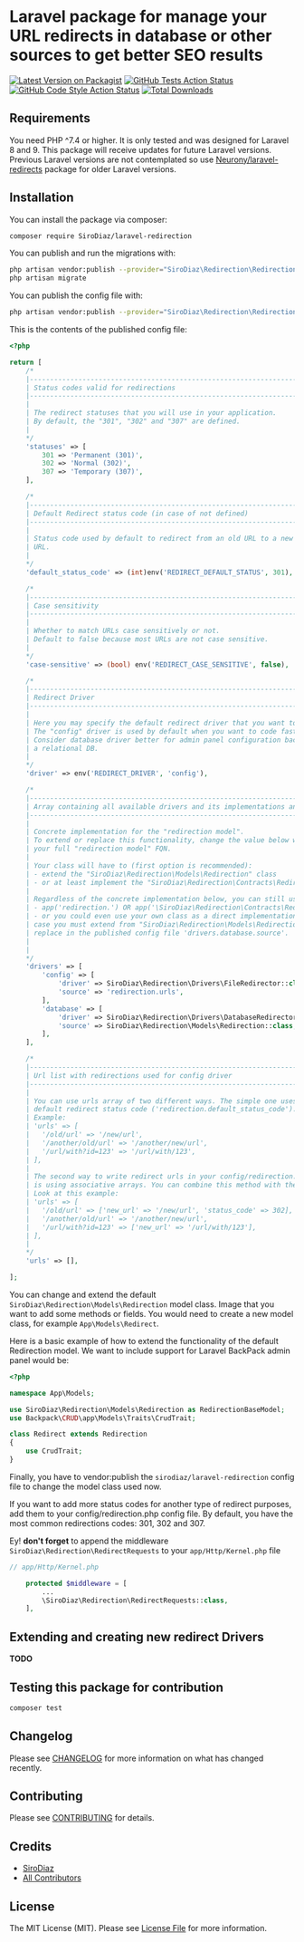 # Laravel package for manage your URL redirects in database or other sources to get better SEO results

[![Latest Version on Packagist](https://img.shields.io/packagist/v/sirodiaz/laravel-redirection.svg?style=flat-square)](https://packagist.org/packages/SiroDiaz/laravel-redirection)
[![GitHub Tests Action Status](https://img.shields.io/github/workflow/status/SiroDiaz/laravel-redirection/run-tests?label=tests&style=flat-square)](https://github.com/SiroDiaz/laravel-redirection/actions?query=workflow%3Arun-tests+branch%3Amain)
[![GitHub Code Style Action Status](https://img.shields.io/github/workflow/status/SiroDiaz/laravel-redirection/Check%20&%20fix%20styling?label=code%20style&style=flat-square)](https://github.com/SiroDiaz/laravel-redirection/actions?query=workflow%3A"Check+%26+fix+styling"+branch%3Amain)
[![Total Downloads](https://img.shields.io/packagist/dt/SiroDiaz/laravel-redirection.svg?style=flat-square)](https://packagist.org/packages/SiroDiaz/laravel-redirection)

## Requirements

You need PHP ^7.4 or higher. It is only tested and was designed for Laravel 8 and 9.
This package will receive updates for future Laravel versions. Previous Laravel versions
are not contemplated so use [Neurony/laravel-redirects](https://github.com/Neurony/laravel-redirects) package for
older Laravel versions.

## Installation

You can install the package via composer:

```bash
composer require SiroDiaz/laravel-redirection
```

You can publish and run the migrations with:

```bash
php artisan vendor:publish --provider="SiroDiaz\Redirection\RedirectionServiceProvider" --tag="redirection-migrations"
php artisan migrate
```

You can publish the config file with:
```bash
php artisan vendor:publish --provider="SiroDiaz\Redirection\RedirectionServiceProvider" --tag="redirection-config"
```

This is the contents of the published config file:

```php
<?php

return [
    /*
    |--------------------------------------------------------------------------
    | Status codes valid for redirections
    |--------------------------------------------------------------------------
    |
    | The redirect statuses that you will use in your application.
    | By default, the "301", "302" and "307" are defined.
    |
    */
    'statuses' => [
        301 => 'Permanent (301)',
        302 => 'Normal (302)',
        307 => 'Temporary (307)',
    ],

    /*
    |--------------------------------------------------------------------------
    | Default Redirect status code (in case of not defined)
    |--------------------------------------------------------------------------
    |
    | Status code used by default to redirect from an old URL to a new mapped
    | URL.
    |
    */
    'default_status_code' => (int)env('REDIRECT_DEFAULT_STATUS', 301),

    /*
    |--------------------------------------------------------------------------
    | Case sensitivity
    |--------------------------------------------------------------------------
    |
    | Whether to match URLs case sensitively or not.
    | Default to false because most URLs are not case sensitive.
    |
    */
    'case-sensitive' => (bool) env('REDIRECT_CASE_SENSITIVE', false),

    /*
    |--------------------------------------------------------------------------
    | Redirect Driver
    |--------------------------------------------------------------------------
    |
    | Here you may specify the default redirect driver that you want to use.
    | The "config" driver is used by default when you want to code faster.
    | Consider database driver better for admin panel configuration backed by
    | a relational DB.
    |
    */
    'driver' => env('REDIRECT_DRIVER', 'config'),

    /*
    |--------------------------------------------------------------------------
    | Array containing all available drivers and its implementations and source
    |--------------------------------------------------------------------------
    |
    | Concrete implementation for the "redirection model".
    | To extend or replace this functionality, change the value below with
    | your full "redirection model" FQN.
    |
    | Your class will have to (first option is recommended):
    | - extend the "SiroDiaz\Redirection\Models\Redirection" class
    | - or at least implement the "SiroDiaz\Redirection\Contracts\RedirectionModelContract" interface.
    |
    | Regardless of the concrete implementation below, you can still use it like:
    | - app('redirection.') OR app('\SiroDiaz\Redirection\Contracts\RedirectionModelContract')
    | - or you could even use your own class as a direct implementation. For this
    | case you must extend from "SiroDiaz\Redirection\Models\Redirection" model class and
    | replace in the published config file 'drivers.database.source'.
    |
    |
    */
    'drivers' => [
        'config' => [
            'driver' => SiroDiaz\Redirection\Drivers\FileRedirector::class,
            'source' => 'redirection.urls',
        ],
        'database' => [
            'driver' => SiroDiaz\Redirection\Drivers\DatabaseRedirector::class,
            'source' => SiroDiaz\Redirection\Models\Redirection::class,
        ],
    ],

    /*
    |--------------------------------------------------------------------------
    | Url list with redirections used for config driver
    |--------------------------------------------------------------------------
    |
    | You can use urls array of two different ways. The simple one uses the
    | default redirect status code ('redirection.default_status_code').
    | Example:
    | 'urls' => [
    |   '/old/url' => '/new/url',
    |   '/another/old/url' => '/another/new/url',
    |   '/url/with?id=123' => '/url/with/123',
    | ],
    |
    | The second way to write redirect urls in your config/redirection.php
    | is using associative arrays. You can combine this method with the previous one.
    | Look at this example:
    | 'urls' => [
    |   '/old/url' => ['new_url' => '/new/url', 'status_code' => 302],
    |   '/another/old/url' => '/another/new/url',
    |   '/url/with?id=123' => ['new_url' => '/url/with/123'],
    | ],
    |
    */
    'urls' => [],

];


```

You can change and extend the default `SiroDiaz\Redirection\Models\Redirection` model class.
Image that you want to add some methods or fields. You would need to create a new model class, for example `App\Models\Redirect`.

Here is a basic example of how to extend the functionality of the default Redirection model.
We want to include support for Laravel BackPack admin panel would be:
```php
<?php

namespace App\Models;

use SiroDiaz\Redirection\Models\Redirection as RedirectionBaseModel;
use Backpack\CRUD\app\Models\Traits\CrudTrait;

class Redirect extends Redirection
{
    use CrudTrait;
}
```

Finally, you have to vendor:publish the `sirodiaz/laravel-redirection` config file to change the model
class used now.

If you want to add more status codes for another type of redirect purposes, add them to your config/redirection.php
config file. By default, you have the most common redirections codes: 301, 302 and 307.

Ey! **don't forget** to append the middleware `SiroDiaz\Redirection\RedirectRequests` to your `app/Http/Kernel.php` file

```php
// app/Http/Kernel.php

    protected $middleware = [
        ...
        \SiroDiaz\Redirection\RedirectRequests::class,
    ],
```

## Extending and creating new redirect Drivers
**TODO**

## Testing this package for contribution

```bash
composer test
```

## Changelog

Please see [CHANGELOG](CHANGELOG.md) for more information on what has changed recently.

## Contributing

Please see [CONTRIBUTING](.github/CONTRIBUTING.md) for details.

## Credits

- [SiroDiaz](https://github.com/SiroDiaz)
- [All Contributors](../../contributors)

## License

The MIT License (MIT). Please see [License File](LICENSE.md) for more information.
